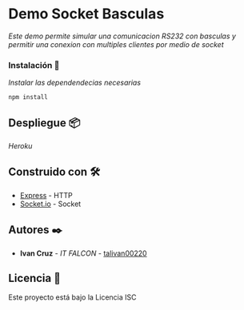 # Demo Socket Basculas

_Este demo permite simular una comunicacion RS232 con basculas y permitir una conexion con multiples clientes por medio de socket_

### Instalación 🔧

_Instalar las dependendecias necesarias_

```
npm install
```

## Despliegue 📦

_Heroku_

## Construido con 🛠️

* [Express](https://www.npmjs.com/package/express) - HTTP
* [Socket.io](https://www.npmjs.com/package/socket.io) - Socket

## Autores ✒️
* **Ivan Cruz** - *IT FALCON* - [talivan00220](https://github.com/talivan00220/)

## Licencia 📄

Este proyecto está bajo la Licencia ISC
